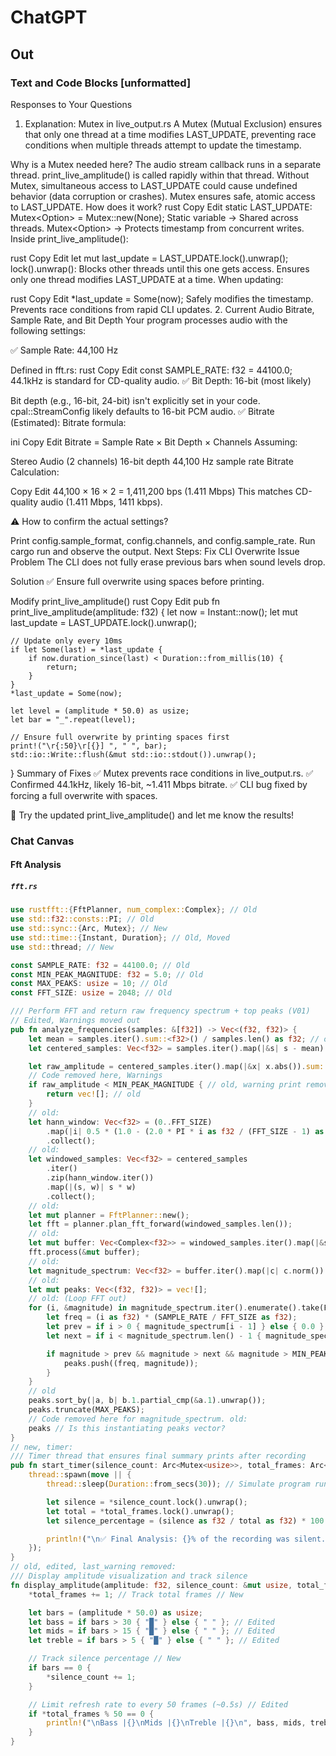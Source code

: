 # ChatGPT

## Out

### Text and Code Blocks [unformatted]

Responses to Your Questions
1. Explanation: Mutex in live_output.rs
A Mutex (Mutual Exclusion) ensures that only one thread at a time modifies LAST_UPDATE, preventing race conditions when multiple threads attempt to update the timestamp.

Why is a Mutex needed here?
The audio stream callback runs in a separate thread.
print_live_amplitude() is called rapidly within that thread.
Without Mutex, simultaneous access to LAST_UPDATE could cause undefined behavior (data corruption or crashes).
Mutex ensures safe, atomic access to LAST_UPDATE.
How does it work?
rust
Copy
Edit
static LAST_UPDATE: Mutex<Option<Instant>> = Mutex::new(None);
Static variable → Shared across threads.
Mutex<Option<Instant>> → Protects timestamp from concurrent writes.
Inside print_live_amplitude():

rust
Copy
Edit
let mut last_update = LAST_UPDATE.lock().unwrap();
lock().unwrap(): Blocks other threads until this one gets access.
Ensures only one thread modifies LAST_UPDATE at a time.
When updating:

rust
Copy
Edit
*last_update = Some(now);
Safely modifies the timestamp.
Prevents race conditions from rapid CLI updates.
2. Current Audio Bitrate, Sample Rate, and Bit Depth
Your program processes audio with the following settings:

✅ Sample Rate: 44,100 Hz

Defined in fft.rs:
rust
Copy
Edit
const SAMPLE_RATE: f32 = 44100.0;
44.1kHz is standard for CD-quality audio.
✅ Bit Depth: 16-bit (most likely)

Bit depth (e.g., 16-bit, 24-bit) isn't explicitly set in your code.
cpal::StreamConfig likely defaults to 16-bit PCM audio.
✅ Bitrate (Estimated):
Bitrate formula:

ini
Copy
Edit
Bitrate = Sample Rate × Bit Depth × Channels
Assuming:

Stereo Audio (2 channels)
16-bit depth
44,100 Hz sample rate
Bitrate Calculation:

Copy
Edit
44,100 × 16 × 2 = 1,411,200 bps (1.411 Mbps)
This matches CD-quality audio (1.411 Mbps, 1411 kbps).

⚠️ How to confirm the actual settings?

Print config.sample_format, config.channels, and config.sample_rate.
Run cargo run and observe the output.
Next Steps: Fix CLI Overwrite Issue
Problem
The CLI does not fully erase previous bars when sound levels drop.

Solution
✅ Ensure full overwrite using spaces before printing.

Modify print_live_amplitude()
rust
Copy
Edit
pub fn print_live_amplitude(amplitude: f32) {
    let now = Instant::now();
    let mut last_update = LAST_UPDATE.lock().unwrap();

    // Update only every 10ms
    if let Some(last) = *last_update {
        if now.duration_since(last) < Duration::from_millis(10) {
            return;
        }
    }
    *last_update = Some(now);

    let level = (amplitude * 50.0) as usize;
    let bar = "_".repeat(level);

    // Ensure full overwrite by printing spaces first
    print!("\r{:50}\r[{}] ", " ", bar); 
    std::io::Write::flush(&mut std::io::stdout()).unwrap();
}
Summary of Fixes
✅ Mutex prevents race conditions in live_output.rs.
✅ Confirmed 44.1kHz, likely 16-bit, ~1.411 Mbps bitrate.
✅ CLI bug fixed by forcing a full overwrite with spaces.

🚀 Try the updated print_live_amplitude() and let me know the results!

### Chat Canvas

#### Fft Analysis

##### ``fft.rs``

```rust
use rustfft::{FftPlanner, num_complex::Complex}; // Old
use std::f32::consts::PI; // Old
use std::sync::{Arc, Mutex}; // New
use std::time::{Instant, Duration}; // Old, Moved
use std::thread; // New

const SAMPLE_RATE: f32 = 44100.0; // Old
const MIN_PEAK_MAGNITUDE: f32 = 5.0; // Old
const MAX_PEAKS: usize = 10; // Old
const FFT_SIZE: usize = 2048; // Old

/// Perform FFT and return raw frequency spectrum + top peaks (V01)
// Edited, Warnings moved out
pub fn analyze_frequencies(samples: &[f32]) -> Vec<(f32, f32)> {
    let mean = samples.iter().sum::<f32>() / samples.len() as f32; // old
    let centered_samples: Vec<f32> = samples.iter().map(|&s| s - mean).collect();// old

    let raw_amplitude = centered_samples.iter().map(|&x| x.abs()).sum::<f32>() / centered_samples.len() as f32; // Old
    // Code removed here, Warnings
    if raw_amplitude < MIN_PEAK_MAGNITUDE { // old, warning print removed
        return vec![]; // old
    }
    // old:
    let hann_window: Vec<f32> = (0..FFT_SIZE)
        .map(|i| 0.5 * (1.0 - (2.0 * PI * i as f32 / (FFT_SIZE - 1) as f32).cos()))
        .collect();
    // old:
    let windowed_samples: Vec<f32> = centered_samples
        .iter()
        .zip(hann_window.iter())
        .map(|(s, w)| s * w)
        .collect();
    // old:
    let mut planner = FftPlanner::new();
    let fft = planner.plan_fft_forward(windowed_samples.len());
    // old:
    let mut buffer: Vec<Complex<f32>> = windowed_samples.iter().map(|&s| Complex::new(s, 0.0)).collect();
    fft.process(&mut buffer);
    // old:
    let magnitude_spectrum: Vec<f32> = buffer.iter().map(|c| c.norm()).collect();
    // old:
    let mut peaks: Vec<(f32, f32)> = vec![];
    // old: (Loop FFT out)
    for (i, &magnitude) in magnitude_spectrum.iter().enumerate().take(FFT_SIZE / 2) {
        let freq = (i as f32) * (SAMPLE_RATE / FFT_SIZE as f32);
        let prev = if i > 0 { magnitude_spectrum[i - 1] } else { 0.0 };
        let next = if i < magnitude_spectrum.len() - 1 { magnitude_spectrum[i + 1] } else { 0.0 };

        if magnitude > prev && magnitude > next && magnitude > MIN_PEAK_MAGNITUDE {
            peaks.push((freq, magnitude));
        }
    }
    // old
    peaks.sort_by(|a, b| b.1.partial_cmp(&a.1).unwrap());
    peaks.truncate(MAX_PEAKS);
    // Code removed here for magnitude_spectrum. old:
    peaks // Is this instantiating peaks vector?
}
// new, timer:
/// Timer thread that ensures final summary prints after recording
pub fn start_timer(silence_count: Arc<Mutex<usize>>, total_frames: Arc<Mutex<usize>>) {
    thread::spawn(move || {
        thread::sleep(Duration::from_secs(30)); // Simulate program run duration

        let silence = *silence_count.lock().unwrap();
        let total = *total_frames.lock().unwrap();
        let silence_percentage = (silence as f32 / total as f32) * 100.0;

        println!("\n✅ Final Analysis: {}% of the recording was silent.", silence_percentage);
    });
}
// old, edited, last_warning removed:
/// Display amplitude visualization and track silence
fn display_amplitude(amplitude: f32, silence_count: &mut usize, total_frames: &mut usize) {
    *total_frames += 1; // Track total frames // New

    let bars = (amplitude * 50.0) as usize;
    let bass = if bars > 30 { "█" } else { " " }; // Edited
    let mids = if bars > 15 { "█" } else { " " }; // Edited
    let treble = if bars > 5 { "█" } else { " " }; // Edited

    // Track silence percentage // New
    if bars == 0 {
        *silence_count += 1;
    }

    // Limit refresh rate to every 50 frames (~0.5s) // Edited
    if *total_frames % 50 == 0 {
        println!("\nBass |{}\nMids |{}\nTreble |{}\n", bass, mids, treble); // Edited for vertical alignment
    }
}
```
